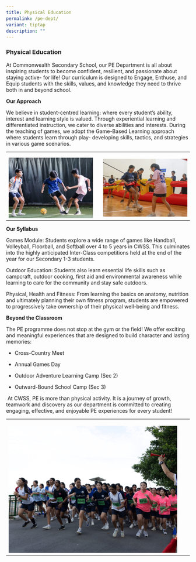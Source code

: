 ```yaml
---
title: Physical Education
permalink: /pe-dept/
variant: tiptap
description: ""
---
```

<h3><strong>Physical Education</strong></h3>
<p>At Commonwealth Secondary School, our PE Department is all about inspiring
students to become confident, resilient, and passionate about staying active-
for life! Our curriculum is designed to Engage, Enthuse, and Equip students
with the skills, values, and knowledge they need to thrive both in and
beyond school.&nbsp;</p>
<p><strong>Our Approach</strong>&nbsp;</p>
<p>We believe in student-centred learning: where every student’s ability,
interest and learning style is valued. Through experiential learning and
differentiated instruction, we cater to diverse abilities and interests.
During the teaching of games, we adopt the Game-Based Learning approach
where students learn through play- developing skills, tactics, and strategies
in various game scenarios.&nbsp;&nbsp;</p>
<table style="minWidth: 75px">
<colgroup>
<col>
<col>
<col>
</colgroup>
<tbody>
<tr>
<td rowspan="1" colspan="1">
<p></p>
<div class="isomer-image-wrapper">
<img style="width: 100%" height="auto" width="100%" alt="" src="/images/PE Games Day Cross country/Games_Day_1.jpg">
</div>
</td>
<td rowspan="1" colspan="1">
<p></p>
<div class="isomer-image-wrapper">
<img style="width: 50%;" height="auto" width="100%" alt="" src="/images/PE Games Day Cross country/Games_Day_2.jpg">
</div>
</td>
<td rowspan="1" colspan="1">
<p></p>
<div class="isomer-image-wrapper">
<img style="width: 100%" height="auto" width="100%" alt="" src="/images/PE Games Day Cross country/Games_Day_4.jpg">
</div>
</td>
</tr>
</tbody>
</table>
<p><strong>Our Syllabus</strong>&nbsp;</p>
<p>Games Module: Students explore a wide range of games like Handball, Volleyball,
Floorball, and Softball over 4 to 5 years in CWSS. This culminates into
the highly anticipated Inter-Class competitions held at the end of the
year for our Secondary 1-3 students.&nbsp;</p>
<p>Outdoor Education: Students also learn essential life skills such as campcraft,
outdoor cooking, first aid and environmental awareness while learning to
care for the community and stay safe outdoors.&nbsp;&nbsp;</p>
<p>Physical, Health and Fitness: From learning the basics on anatomy, nutrition
and ultimately planning their own fitness program, students are empowered
to progressively take ownership of their physical well-being and fitness.&nbsp;&nbsp;</p>
<p><strong>Beyond the Classroom</strong>&nbsp;</p>
<p>The PE programme does not stop at the gym or the field! We offer exciting
and meaningful experiences that are designed to build character and lasting
memories:&nbsp;&nbsp;</p>
<ul>
<li>
<p>Cross-Country Meet&nbsp;</p>
</li>
</ul>
<ul>
<li>
<p>Annual Games Day&nbsp;</p>
</li>
</ul>
<ul>
<li>
<p>Outdoor Adventure Learning Camp (Sec 2)&nbsp;</p>
</li>
</ul>
<ul>
<li>
<p>Outward-Bound School Camp (Sec 3)&nbsp;&nbsp;</p>
</li>
</ul>
<p>&nbsp;At CWSS, PE is more than physical activity. It is a journey of growth,
teamwork and discovery as our department is committed to creating engaging,
effective, and enjoyable PE experiences for every student!&nbsp;</p>
<table style="minWidth: 75px">
<colgroup>
<col>
<col>
<col>
</colgroup>
<tbody>
<tr>
<th rowspan="1" colspan="1">
<p></p>
<div class="isomer-image-wrapper">
<img style="width: 100%" height="auto" width="100%" alt="" src="/images/PE Games Day Cross country/Cross_Country_5.jpg">
</div>
</th>
<th rowspan="1" colspan="1">
<p></p>
</th>
<th rowspan="1" colspan="1">
<p></p>
</th>
</tr>
</tbody>
</table>
<p></p>